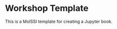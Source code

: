 Workshop Template
======================================

This is a MolSSI template for creating a Jupyter book.

